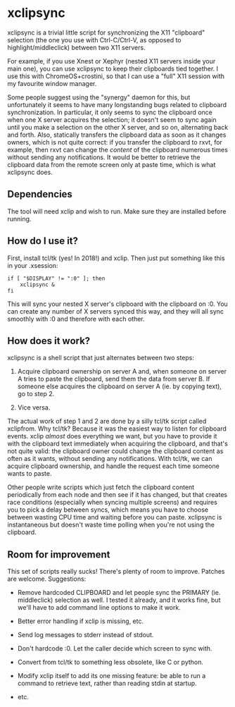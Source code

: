 # xclipsync

xclipsync is a trivial little script for synchronizing the X11 "clipboard"
selection (the one you use with Ctrl-C/Ctrl-V, as opposed to
highlight/middleclick) between two X11 servers.

For example, if you use Xnest or Xephyr (nested X11 servers inside your main
one), you can use xclipsync to keep their clipboards tied together.  I use
this with ChromeOS+crostini, so that I can use a "full" X11 session with my
favourite window manager.

Some people suggest using the "synergy" daemon for this, but unfortunately
it seems to have many longstanding bugs related to clipboard
synchronization.  In particular, it only seems to sync the clipboard once
when one X server acquires the selection; it doesn't seem to sync again
until you make a selection on the other X server, and so on, alternating
back and forth.  Also, statically transfers the clipboard data as soon as it
changes owners, which is not quite correct: if you transfer the clipboard to
rxvt, for example, then rxvt can change the *content* of the clipboard
numerous times without sending any notifications.  It would be better to
retrieve the clipboard data from the remote screen only at paste time, which
is what xclipsync does.

## Dependencies

The tool will need xclip and wish to run. Make sure they are installed before
running.

## How do I use it?

First, install tcl/tk (yes!  In 2018!) and xclip.  Then just put something
like this in your .xsession:

    if [ "$DISPLAY" != ":0" ]; then
        xclipsync &
    fi

This will sync your nested X server's clipboard with the clipboard on :0.
You can create any number of X servers synced this way, and they will all
sync smoothly with :0 and therefore with each other.


## How does it work?

xclipsync is a shell script that just alternates between two steps:

1. Acquire clipboard ownership on server A and, when someone on server A
   tries to paste the clipboard, send them the data from server B.  If
   someone else acquires the clipboard on server A (ie. by copying text),
   go to step 2.

2. Vice versa.

The actual work of step 1 and 2 are done by a silly tcl/tk script called
xclipfrom.  Why tcl/tk?  Because it was the easiest way to listen for
clipboard events.  xclip *almost* does everything we want, but you have to
provide it with the clipboard text immediately when acquiring the clipboard,
and that's not quite valid: the clipboard owner could change the clipboard
content as often as it wants, without sending any notifications.  With
tcl/tk, we can acquire clipboard ownership, and handle the request each time
someone wants to paste.

Other people write scripts which just fetch the clipboard content
periodically from each node and then see if it has changed, but that creates
race conditions (especially when syncing multiple screens) and requires you
to pick a delay between syncs, which means you have to choose between
wasting CPU time and waiting before you can paste.  xclipsync is
instantaneous but doesn't waste time polling when you're not using the
clipboard.


## Room for improvement

This set of scripts really sucks!  There's plenty of room to improve.
Patches are welcome.  Suggestions:

- Remove hardcoded CLIPBOARD and let people sync the PRIMARY (ie.
  middleclick) selection as well.  I tested it already, and it works fine,
  but we'll have to add command line options to make it work.

- Better error handling if xclip is missing, etc.

- Send log messages to stderr instead of stdout.

- Don't hardcode :0.  Let the caller decide which screen to sync with.

- Convert from tcl/tk to something less obsolete, like C or python.

- Modify xclip itself to add its one missing feature: be able to run a
  command to retrieve text, rather than reading stdin at startup.

- etc.
